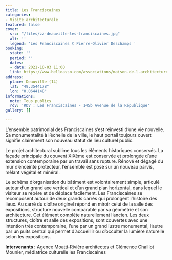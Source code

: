 ```yaml
---
title: Les Franciscaines
categories:
- Visite architecturale
featured: false
cover:
  src: "/files/zz-deauville-les-franciscaines.jpg"
  alt: ''
  legend: 'Les Franciscaines © Pierre-Olivier Deschamps '
booking:
  state: ''
  period: ''
  dates:
  - date: 2021-10-03 11:00
  link: https://www.helloasso.com/associations/maison-de-l-architecture-de-normandie-le-forum/evenements/les-franciscaines-1
address:
  place: Deauville (14)
  lat: "49.3544178"
  lon: "0.0644148"
informations:
  note: Tous publics
  rdv: 'RDV : Les Franciscaines - 145b Avenue de la République'
gallery: []

---
```

L’ensemble patrimonial des Franciscaines s’est réinvesti d’une vie nouvelle. Sa monumentalité à l’échelle de la ville, le haut portail toujours ouvert signifie clairement son nouveau statut de lieu culturel public.

Le projet architectural sublime tous les éléments historiques conservés. La façade principale du couvent XIXème est conservée et prolongée d’une extension contemporaine par un travail sans rupture. Rénové et dégagé du mur d’enceinte protecteur, l’ensemble est posé sur un nouveau parvis, mêlant végétal et minéral.

Le schéma d’organisation du bâtiment est volontairement simple, articulé autour d’un grand axe vertical et d’un grand plan horizontal, dans lequel le visiteur se repère et de déplace facilement. Les Franciscaines se recomposent autour de deux grands carrés qui prolongent l’histoire des lieux. Au carré du cloître originel répond en miroir celui de la salle des expositions, structure nouvelle comparable par sa géométrie et son architecture. Cet élément complète naturellement l’ancien. Les deux structures, cloître et salle des expositions, sont couvertes avec une intention très contemporaine, l’une par un grand lustre monumental, l’autre par un puits central qui permet d’accueillir ou d’occulter la lumière naturelle selon les expositions.

**Intervenants :** Agence Moatti-Rivière architectes et Clémence Chaillot Mounier, médiatrice culturelle les Franciscaines